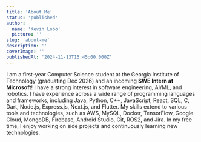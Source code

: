 ```yaml
---
title: 'About Me'
status: 'published'
author:
  name: 'Kevin Lobo'
  picture: ''
slug: 'about-me'
description: ''
coverImage: ''
publishedAt: '2024-11-13T15:45:00.000Z'
---
```


I am a first-year Computer Science student at the Georgia Institute of Technology (graduating Dec 2026) and an incoming **SWE Intern at Microsoft**! I have a strong interest in software engineering, AI/ML, and robotics. I have experience across a wide range of programming languages and frameworks, including Java, Python, C++, JavaScript, React, SQL, C, Dart, Node.js, Express.js, Next.js, and Flutter. My skills extend to various tools and technologies, such as AWS, MySQL, Docker, TensorFlow, Google Cloud, MongoDB, Firebase, Android Studio, Git, ROS2, and Jira. In my free time, I enjoy working on side projects and continuously learning new technologies.